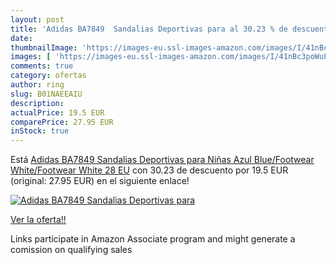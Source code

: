 ```yaml
---
layout: post
title: 'Adidas BA7849  Sandalias Deportivas para al 30.23 % de descuento'
date: 
thumbnailImage: 'https://images-eu.ssl-images-amazon.com/images/I/41nBc3poWuL._SL200_.jpg'
images: [ 'https://images-eu.ssl-images-amazon.com/images/I/41nBc3poWuL._SL200_.jpg' ]
comments: true
category: ofertas
author: ring
slug: B01NAEEAIU
description:
actualPrice: 19.5 EUR
comparePrice: 27.95 EUR
inStock: true
---
```


Está [Adidas BA7849  Sandalias Deportivas para Niñas  Azul  Blue/Footwear White/Footwear White   28 EU](https://www.amazon.es/dp/B01NAEEAIU/?tag=tolees-21) con 30.23 de descuento por 19.5 EUR (original: 27.95 EUR) en el siguiente enlace!

[![Adidas BA7849  Sandalias Deportivas para](https://images-eu.ssl-images-amazon.com/images/I/41nBc3poWuL._SL200_.jpg)](https://www.amazon.es/dp/B01NAEEAIU/?tag=tolees-21)

[Ver la oferta!!](https://www.amazon.es/dp/B01NAEEAIU/?tag=tolees-21)

Links participate in Amazon Associate program and might generate a comission on qualifying sales


